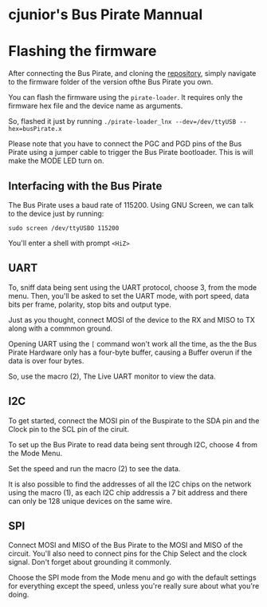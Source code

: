 # cjunior's Bus Pirate Mannual


# Flashing the firmware

After connecting the Bus Pirate, and cloning the [repository](https://github.com/BusPirate/Bus_Pirate), simply navigate to the firmware folder of the version ofthe Bus Pirate you own.

You can flash the firmware using the `pirate-loader`.
It requires only the firmware hex file and the device name as arguments.

So, flashed it just by running 
`./pirate-loader_lnx --dev=/dev/ttyUSB --hex=busPirate.x`

Please note that you have to connect the PGC and PGD pins of the Bus Pirate using a jumper cable to trigger the Bus Pirate bootloader. This is will make the MODE LED turn on.

## Interfacing with the Bus Pirate

The Bus Pirate uses a baud rate of 115200. Using GNU Screen, we can talk to the device just by running:

`sudo screen /dev/ttyUSBO 115200`

You'll enter a shell with prompt `<HiZ>` 

## UART

To, sniff data being sent using the UART protocol, choose 3, from the mode menu.
Then, you'll be asked to set the UART mode, with port speed, data bits per frame, polarity, stop bits and output type.

Just as you thought, connect MOSI of the device to the RX and MISO to TX along with a commmon ground.

Opening UART using the `[` command won't work all the time, as the the Bus Pirate Hardware only has a four-byte buffer, causing a Buffer overun if the data is over four bytes.

So, use the macro (2), The Live UART monitor to view the data.

## I2C

To get started, connect the MOSI pin of the Buspirate to the SDA pin and the Clock pin to the SCL pin of the ciruit.

To set up the Bus Pirate to read data being sent through I2C, choose 4 from the Mode Menu.

Set the speed and run the macro (2) to see the data.

It is also possible to find the addresses of all the I2C chips on the network using the macro (1), as each I2C chip addressis a 7 bit address and there can only be 128 unique devices on the same wire.

## SPI

Connect MOSI and MISO of the Bus Pirate to the MOSI and MISO of the circuit. You'll also need to connect pins for the Chip Select and the clock signal. Don't forget about grounding it commonly.

Choose the SPI mode from the Mode menu and go with the default settings for everything except the speed, unless you're really sure about what you're doing.



